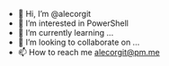 - 👋 Hi, I’m @alecorgit
- 👀 I’m interested in PowerShell
- 🌱 I’m currently learning ...
- 💞️ I’m looking to collaborate on ...
- 📫 How to reach me alecorgit@pm.me

<!---
alecorgit/alecorgit is a ✨ special ✨ repository because its `README.md` (this file) appears on your GitHub profile.
You can click the Preview link to take a look at your changes.
--->

